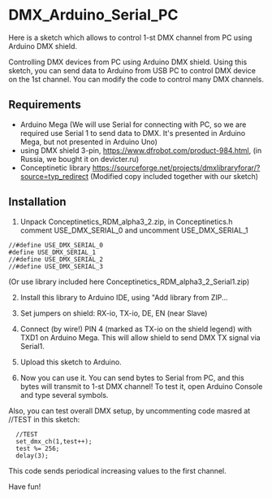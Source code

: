 # DMX_Arduino_Serial_PC

Here is a sketch which allows to control 1-st DMX channel from PC using Arduino DMX shield.

Controlling DMX devices from PC using Arduino DMX shield.
Using this sketch, you can send data to Arduino from USB PC to control DMX device on the 1st channel.
You can modify the code to control many DMX channels.

## Requirements 
* Arduino Mega
 (We will use Serial for connecting with PC, 
 so we are required use Serial 1 to send data to DMX. It's presented in Arduino Mega, but not presented in Arduino Uno)
* using DMX shield 3-pin, https://www.dfrobot.com/product-984.html, (in Russia, we bought it on devicter.ru)
* Conceptinetic library https://sourceforge.net/projects/dmxlibraryforar/?source=typ_redirect
(Modified copy included together with our sketch)

## Installation

1. Unpack Conceptinetics_RDM_alpha3_2.zip, in Conceptinetics.h comment USE_DMX_SERIAL_0 and uncomment USE_DMX_SERIAL_1

```
//#define USE_DMX_SERIAL_0
#define USE_DMX_SERIAL_1
//#define USE_DMX_SERIAL_2
//#define USE_DMX_SERIAL_3
```

(Or use library included here Conceptinetics_RDM_alpha3_2_Serial1.zip)

2. Install this library to Arduino IDE, using "Add library from ZIP...

3. Set jumpers on shield: RX-io, TX-io, DE, EN (near Slave)

4. Connect (by wire!) PIN 4 (marked as TX-io on the shield legend) with TXD1 on Arduino Mega.
This will allow shield to send DMX TX signal via Serial1.

5. Upload this sketch to Arduino.

6. Now you can use it. You can send bytes to Serial from PC, and this bytes will transmit to 1-st DMX channel!
To test it, open Arduino Console and type several symbols.

Also, you can test overall DMX setup, by uncommenting code masred at //TEST in this sketch:
```
  //TEST
  set_dmx_ch(1,test++);
  test %= 256;
  delay(3);
```

This code sends periodical increasing values to the first channel.

Have fun!
